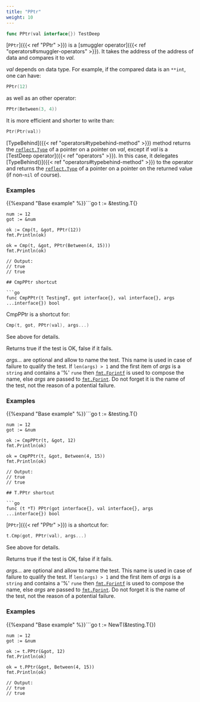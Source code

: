 ```yaml
---
title: "PPtr"
weight: 10
---
```


```go
func PPtr(val interface{}) TestDeep
```

[`PPtr`]({{< ref "PPtr" >}}) is a [smuggler operator]({{< ref "operators#smuggler-operators" >}}). It takes the address of the address of
data and compares it to *val*.

*val* depends on data type. For example, if the compared data is an
`**int`, one can have:
```go
PPtr(12)
```
as well as an other operator:
```go
PPtr(Between(3, 4))
```

It is more efficient and shorter to write than:
```go
Ptr(Ptr(val))
```

[TypeBehind]({{< ref "operators#typebehind-method" >}}) method returns the [`reflect.Type`](https://golang.org/pkg/reflect/#Type) of a pointer on a
pointer on *val*, except if *val* is a [TestDeep operator]({{< ref "operators" >}}). In this
case, it delegates [TypeBehind()]({{< ref "operators#typebehind-method" >}}) to the operator and returns the
[`reflect.Type`](https://golang.org/pkg/reflect/#Type) of a pointer on a pointer on the returned value (if
non-`nil` of course).


### Examples

{{%expand "Base example" %}}```go
	t := &testing.T{}

	num := 12
	got := &num

	ok := Cmp(t, &got, PPtr(12))
	fmt.Println(ok)

	ok = Cmp(t, &got, PPtr(Between(4, 15)))
	fmt.Println(ok)

	// Output:
	// true
	// true

```{{% /expand%}}
## CmpPPtr shortcut

```go
func CmpPPtr(t TestingT, got interface{}, val interface{}, args ...interface{}) bool
```

CmpPPtr is a shortcut for:

```go
Cmp(t, got, PPtr(val), args...)
```

See above for details.

Returns true if the test is OK, false if it fails.

*args...* are optional and allow to name the test. This name is
used in case of failure to qualify the test. If `len(args) > 1` and
the first item of *args* is a `string` and contains a '%' `rune` then
[`fmt.Fprintf`](https://golang.org/pkg/fmt/#Fprintf) is used to compose the name, else *args* are passed to
[`fmt.Fprint`](https://golang.org/pkg/fmt/#Fprint). Do not forget it is the name of the test, not the
reason of a potential failure.


### Examples

{{%expand "Base example" %}}```go
	t := &testing.T{}

	num := 12
	got := &num

	ok := CmpPPtr(t, &got, 12)
	fmt.Println(ok)

	ok = CmpPPtr(t, &got, Between(4, 15))
	fmt.Println(ok)

	// Output:
	// true
	// true

```{{% /expand%}}
## T.PPtr shortcut

```go
func (t *T) PPtr(got interface{}, val interface{}, args ...interface{}) bool
```

[`PPtr`]({{< ref "PPtr" >}}) is a shortcut for:

```go
t.Cmp(got, PPtr(val), args...)
```

See above for details.

Returns true if the test is OK, false if it fails.

*args...* are optional and allow to name the test. This name is
used in case of failure to qualify the test. If `len(args) > 1` and
the first item of *args* is a `string` and contains a '%' `rune` then
[`fmt.Fprintf`](https://golang.org/pkg/fmt/#Fprintf) is used to compose the name, else *args* are passed to
[`fmt.Fprint`](https://golang.org/pkg/fmt/#Fprint). Do not forget it is the name of the test, not the
reason of a potential failure.


### Examples

{{%expand "Base example" %}}```go
	t := NewT(&testing.T{})

	num := 12
	got := &num

	ok := t.PPtr(&got, 12)
	fmt.Println(ok)

	ok = t.PPtr(&got, Between(4, 15))
	fmt.Println(ok)

	// Output:
	// true
	// true

```{{% /expand%}}
